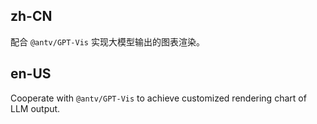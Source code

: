 ## zh-CN

配合 `@antv/GPT-Vis` 实现大模型输出的图表渲染。

## en-US

Cooperate with `@antv/GPT-Vis` to achieve customized rendering chart of LLM output.
